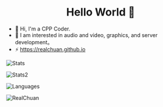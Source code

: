 <h1 align="center">Hello World 👋</h1>

- 👋 Hi, I'm a CPP Coder.
- 👀 I am interested in audio and video, graphics, and server development。
- ⚡ https://realchuan.github.io

<p> <img alt="Stats" src="https://github-readme-stats.vercel.app/api?username=RealChuan&count_private=true&show_icons=true&show_icons=true&theme=dracula" /> </p>
<p> <img alt="Stats2" src="https://github-readme-streak-stats.herokuapp.com/?user=RealChuan&theme=dracula" /> </p>
<p> <img alt="Languages" src="https://github-readme-stats.vercel.app/api/top-langs/?username=RealChuan&layout=compact&langs_count=10&show_icons=true&theme=dracula" /> </p>
<p> <img src="https://komarev.com/ghpvc/?username=RealChuan&label=Profile%20views&color=0e75b6&style=flat" alt="RealChuan" /> </p>

<!---
RealChuan/RealChuan is a ✨ special ✨ repository because its `README.md` (this file) appears on your GitHub profile.
You can click the Preview link to take a look at your changes.
--->
